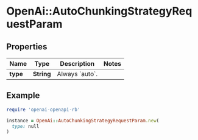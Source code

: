 # OpenAi::AutoChunkingStrategyRequestParam

## Properties

| Name | Type | Description | Notes |
| ---- | ---- | ----------- | ----- |
| **type** | **String** | Always &#x60;auto&#x60;. |  |

## Example

```ruby
require 'openai-openapi-rb'

instance = OpenAi::AutoChunkingStrategyRequestParam.new(
  type: null
)
```

